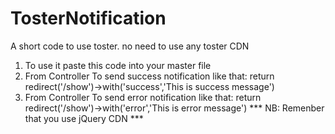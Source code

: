 # TosterNotification
A short code to use toster. no need to use any toster CDN
1. To use it paste this code into your master file
2. From Controller To send success notification like that:  return redirect('/show')->with('success','This is success message')
3. From Controller To send error notification like that:  return redirect('/show')->with('error','This is error message')
 *** NB: Remenber that you use jQuery CDN ***
